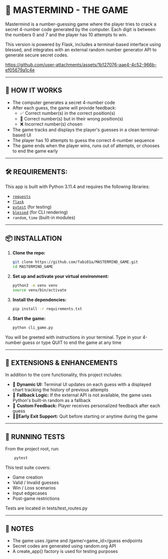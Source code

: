 # 🎯 MASTERMIND - THE GAME

Mastermind is a number-guessing game where the player tries to crack a secret 4-number code generated by the computer. Each digit is between the numbers 0 and 7 and the player has 10 attempts to win.

This version is powered by Flask, includes a terminal-based interface using blessed, and integrates with an external random number generator API to generate secure secret codes.


https://github.com/user-attachments/assets/1b127076-aae4-4c52-966b-ef05679a1c4e


---

## 🧐 HOW IT WORKS

- The computer generates a secret 4-number code
- After each guess, the game will provide feedback:
    - ✅ Correct number(s) in the correct position(s)
    -  🔁 Correct number(s) but in their wrong position(s)
    - ❌ Incorrect number(s) chosen
- The game tracks and displays the player's guesses in a clean terminal-based UI
- The player has 10 attempts to guess the correct 4-number sequence
- The game ends when the player wins, runs out of attempts, or chooses to end the game early

---

## 🛠️ REQUIREMENTS:
This app is built with Python 3.11.4 and requires the following libraries:
- [`requests`](https://pypi.org/project/requests/)
- [`flask`](https://pypi.org/project/Flask/)
- [`pytest`](https://pypi.org/project/pytest/) (for testing)
- [`blessed`](https://pypi.org/project/blessed/) (for CLI rendering)
- `random`, `time` (built-in modules)

---

## 📦 INSTALLATION

1. **Clone the repo:**
    ```bash
    git clone https://github.com/fabi01a/MASTERMIND_GAME.git
    cd MASTERMIND_GAME
    ```

2. **Set up and activate your virtual environment:**
    ```bash
    python3 -m venv venv
    source venv/bin/activate
    ```

3. **Install the dependencies:**
    ```bash
    pip install -r requirements.txt
    ```

4. **Start the game:**
   ```bash
   python cli_game.py
   ```

You will be greeted with instructions in your terminal. Type in your 4-number guess or type QUIT to end the game at any time

---

## 💫 EXTENSIONS & ENHANCEMENTS

In addition to the core functionality, this project includes:

- 🤩 **Dynamic UI:** Terminal UI updates on each guess with a displayed chart tracking the history of previous attempts
- 🥷 **Fallback Logic:** If the external API is not available, the game uses Python's built-in random as a fallback
- 🏓 **Custom Feedback:** Player receives personalized feedback after each guess
- ✌🏼**Early Exit Support:** Quit before starting or anytime during the game

---

## 🧪 RUNNING TESTS

From the project root, run:

```bash
    pytest
```

This test suite covers:
- Game creation
- Valid / Invalid guesses
- Win / Loss scenarios
- Input edgecases
- Post-game restrictions

Tests are located in tests/test_routes.py

---

## 📝 NOTES

- The game uses /game and /game/<game_id>/guess endpoints
- Secret codes are generated using random.org API
- A create_app() factory is used for testing purposes
